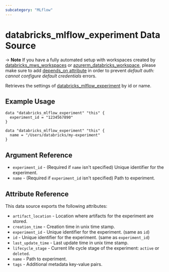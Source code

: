```yaml
---
subcategory: "MLflow"
---
```

# databricks_mlflow_experiment Data Source

-> **Note** If you have a fully automated setup with workspaces created by [databricks_mws_workspaces](../resources/mws_workspaces.md) or [azurerm_databricks_workspace](https://registry.terraform.io/providers/hashicorp/azurerm/latest/docs/resources/databricks_workspace), please make sure to add [depends_on attribute](../index.md#data-resources-and-authentication-is-not-configured-errors) in order to prevent _default auth: cannot configure default credentials_ errors.

Retrieves the settings of [databricks_mlflow_experiment](../resources/mlflow_experiment.md) by id or name.

## Example Usage


```hcl
data "databricks_mlflow_experiment" "this" {
  experiment_id = "1234567890"
}

data "databricks_mlflow_experiment" "this" {
  name = "/Users/databricks/my-experiment"
}
```

## Argument Reference

* `experiment_id` - (Required if `name` isn't specified) Unique identifier for the experiment.
* `name` - (Required if `experiment_id` isn't specified) Path to experiment.

## Attribute Reference

This data source exports the following attributes:

* `artifact_location` - Location where artifacts for the experiment are stored.
* `creation_time` - Creation time in unix time stamp.
* `experiment_id` - Unique identifier for the experiment. (same as `id`)
* `id` - Unique identifier for the experiment. (same as `experiment_id`)
* `last_update_time` - Last update time in unix time stamp.
* `lifecycle_stage` - Current life cycle stage of the experiment: `active` or `deleted`.
* `name` - Path to experiment.
* `tags` - Additional metadata key-value pairs.